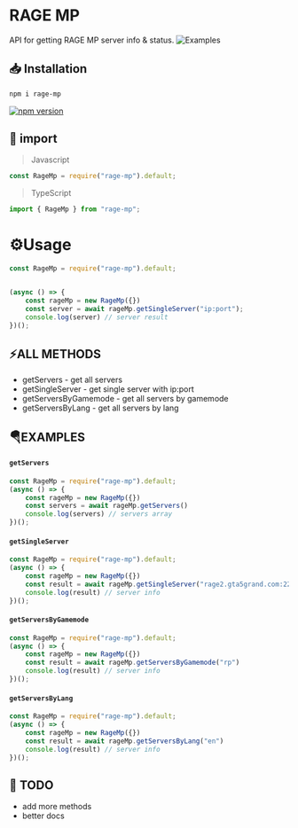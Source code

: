 


# RAGE MP

API for getting RAGE MP server info & status.
![Examples](https://cdn.discordapp.com/attachments/807678844252192768/849224975524298802/example.png)
## 📥 Installation 
```bash
npm i rage-mp
```
[![npm version](https://badge.fury.io/js/angular2-expandable-list.svg)](https://www.npmjs.com/package/rage-mp)
## 🧷 import
> Javascript
```js
const RageMp = require("rage-mp").default;
```
> TypeScript
```ts
import { RageMp } from "rage-mp";
```

# ⚙️Usage
```js
const RageMp = require("rage-mp").default;


(async () => {
    const rageMp = new RageMp({})
    const server = await rageMp.getSingleServer("ip:port");
    console.log(server) // server result
})();
```



## ⚡**ALL METHODS**
- getServers - get all servers 
- getSingleServer - get single server with ip:port
- getServersByGamemode - get all servers by gamemode
- getServersByLang - get all servers by lang
 
## 🪂**EXAMPLES**

#### ``getServers``
```js
const RageMp = require("rage-mp").default;
(async () => {
    const rageMp = new RageMp({})
    const servers = await rageMp.getServers()
    console.log(servers) // servers array
})();
```

#### ``getSingleServer``
```js
const RageMp = require("rage-mp").default;
(async () => {
    const rageMp = new RageMp({})
    const result = await rageMp.getSingleServer("rage2.gta5grand.com:22005")
    console.log(result) // server info
})();
```

#### ``getServersByGamemode``
```js
const RageMp = require("rage-mp").default;
(async () => {
    const rageMp = new RageMp({})
    const result = await rageMp.getServersByGamemode("rp")
    console.log(result) // server info
})();
```

#### ``getServersByLang``
```js
const RageMp = require("rage-mp").default;
(async () => {
    const rageMp = new RageMp({})
    const result = await rageMp.getServersByLang("en")
    console.log(result) // server info
})();
```

## 📝 TODO
- add more methods
- better docs
